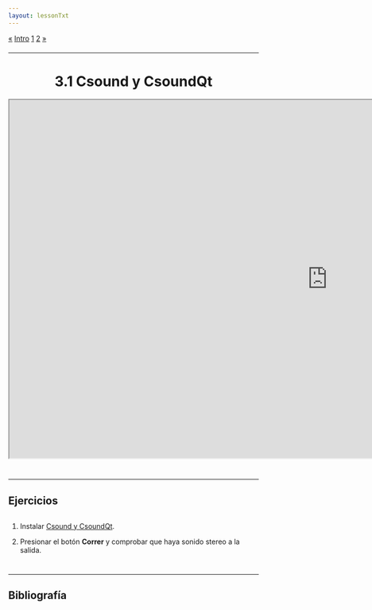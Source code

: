 ```yaml
---
layout: lessonTxt
---
```


<div class="paginationDiv">
<div class="pagination">
  <a onclick="loadOnClick('{{site.baseurl}}/lessons/sintesis_granular/', 'Introduccion.html','Introduccion.csd', false)" href="javascript:void(0);">&laquo;</a>
  <a onclick="loadOnClick('{{site.baseurl}}/lessons/sintesis_granular/', 'Introduccion.html','Introduccion.csd', false)" href="javascript:void(0);">Intro</a>
  <a class="active" href="#">1</a>
  <a onclick="loadOnClick('{{site.baseurl}}/lessons/sintesis_granular/chapter1/3.1.1/b/', '3.1.1-b.html','oscil.csd', false)" href="javascript:void(0);">2</a>
  <a onclick="loadOnClick('{{site.baseurl}}/lessons/sintesis_granular/chapter1/3.1.1/b/', '3.1.1-b.html','oscil.csd', false)" href="javascript:void(0);">&raquo;</a>
</div>
</div>
<script>
    window.audioCtx = new (window.AudioContext || window.webkitAudioContext)();
    $('#editor-container').css("width",0 + '%');
    $('#dragbar').css("left",0 + '%');
    var f = $('#editor-container').outerWidth(true) / $('#editor-container').parent().outerWidth(true) * 100;
    $('#lesson').css("width", (99 - f) + '%');
</script>
<br style="display: block; content: ''; margin-top: 20px;">
<hr>
<br style="display: block; content: ''; margin-top: 40px;">

# <center>3.1 Csound y CsoundQt</center>
<div class="video-container1">
<center><iframe src="https://docs.google.com/file/d/11FVgc0d_8Xe4YCAxOTqf8CwskNVN8Wcj/preview" width="1280" height="720" allowfullscreen="true"></iframe></center>
</div>
<br style="display: block; content: ''; margin-top: 40px;">
<hr>
<br style="display: block; content: ''; margin-top: 20px;">

## Ejercicios

<br style="display: block; content: ''; margin-top: 30px;">

1. Instalar <a href="https://csound.com/download.html" target="_blank">Csound y CsoundQt</a>.

2. Presionar el botón <b>Correr</b> y comprobar que haya sonido stereo a la salida.

<br style="display: block; content: ''; margin-top: 40px;">
<hr>
<br style="display: block; content: ''; margin-top: 20px;">

## Bibliografía

<br style="display: block; content: ''; margin-top: 20px;">


<br>

